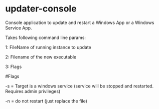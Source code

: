 # updater-console

Console application to update and restart a Windows App or a Windows Service App.

Takes following command line params:

1: FileName of running instance to update

2: Filename of the new executable

3: Flags

#Flags

-s = Target is a windows service (service will be stopped and restarted.  Requires admin privileges)

-n = do not restart (just replace the file)


